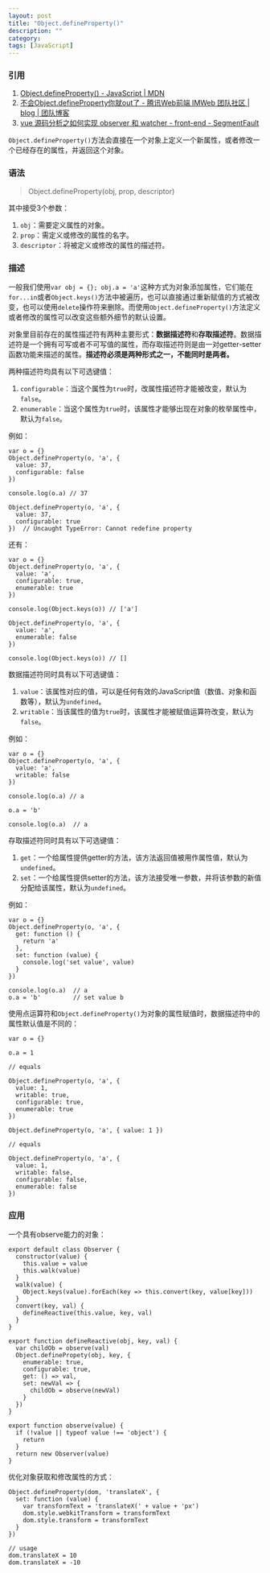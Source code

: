 ```yaml
---
layout: post
title: "Object.defineProperty()"
description: ""
category: 
tags: [JavaScript]
---
```


### 引用

1. [Object.defineProperty() - JavaScript | MDN](https://developer.mozilla.org/zh-CN/docs/Web/JavaScript/Reference/Global_Objects/Object/defineProperty)
2. [不会Object.defineProperty你就out了 - 腾讯Web前端 IMWeb 团队社区 | blog | 团队博客](http://imweb.io/topic/56d40adc0848801a4ba198ce)
3. [vue 源码分析之如何实现 observer 和 watcher - front-end - SegmentFault](https://segmentfault.com/a/1190000004384515)

`Object.defineProperty()`方法会直接在一个对象上定义一个新属性，或者修改一个已经存在的属性，并返回这个对象。

### 语法

> Object.defineProperty(obj, prop, descriptor)

其中接受3个参数：

1. `obj`：需要定义属性的对象。
2. `prop`：需定义或修改的属性的名字。
3. `descriptor`：将被定义或修改的属性的描述符。

### 描述

一般我们使用`var obj = {}; obj.a = 'a'`这种方式为对象添加属性，它们能在`for...in`或者`Object.keys()`方法中被遍历，也可以直接通过重新赋值的方式被改变，也可以使用`delete`操作符来删除。而使用`Object.defineProperty()`方法定义或者修改的属性可以改变这些额外细节的默认设置。

对象里目前存在的属性描述符有两种主要形式：**数据描述符**和**存取描述符**。数据描述符是一个拥有可写或者不可写值的属性，而存取描述符则是由一对getter-setter函数功能来描述的属性。**描述符必须是两种形式之一，不能同时是两者。**

两种描述符均具有以下可选键值：

1. `configurable`：当这个属性为`true`时，改属性描述符才能被改变，默认为`false`。
2. `enumerable`：当这个属性为`true`时，该属性才能够出现在对象的枚举属性中，默认为`false`。

例如：

    var o = {}
    Object.defineProperty(o, 'a', {
      value: 37,
      configurable: false
    })

    console.log(o.a) // 37

    Object.defineProperty(o, 'a', {
      value: 37,
      configurable: true
    })  // Uncaught TypeError: Cannot redefine property

还有：

    var o = {}
    Object.defineProperty(o, 'a', {
      value: 'a',
      configurable: true,
      enumerable: true
    })

    console.log(Object.keys(o)) // ['a']

    Object.defineProperty(o, 'a', {
      value: 'a',
      enumerable: false
    })

    console.log(Object.keys(o)) // []

数据描述符同时具有以下可选键值：

1. `value`：该属性对应的值，可以是任何有效的JavaScript值（数值、对象和函数等），默认为`undefined`。
2. `writable`：当该属性的值为`true`时，该属性才能被赋值运算符改变，默认为`false`。

例如：

    var o = {}
    Object.defineProperty(o, 'a', {
      value: 'a',
      writable: false
    })

    console.log(o.a) // a

    o.a = 'b'

    console.log(o.a)  // a

存取描述符同时具有以下可选键值：

1. `get`：一个给属性提供getter的方法，该方法返回值被用作属性值，默认为`undefined`。
2. `set`：一个给属性提供setter的方法，该方法接受唯一参数，并将该参数的新值分配给该属性，默认为`undefined`。

例如：

    var o = {}
    Object.defineProperty(o, 'a', {
      get: function () {
        return 'a'
      },
      set: function (value) {
        console.log('set value', value)
      }
    })

    console.log(o.a)  // a
    o.a = 'b'         // set value b

使用点运算符和`Object.defineProperty()`为对象的属性赋值时，数据描述符中的属性默认值是不同的：

    var o = {}

    o.a = 1

    // equals

    Object.defineProperty(o, 'a', {
      value: 1,
      writable: true,
      configurable: true,
      enumerable: true
    })

    Object.defineProperty(o, 'a', { value: 1 })

    // equals

    Object.defineProperty(o, 'a', {
      value: 1,
      writable: false,
      configurable: false,
      enumerable: false
    })

### 应用

一个具有observe能力的对象：

    export default class Observer {
      constructor(value) {
        this.value = value
        this.walk(value)
      }
      walk(value) {
        Object.keys(value).forEach(key => this.convert(key, value[key]))
      }
      convert(key, val) {
        defineReactive(this.value, key, val)
      }
    }

    export function defineReactive(obj, key, val) {
      var childOb = observe(val)
      Object.definePropety(obj, key, {
        enumerable: true,
        configurable: true,
        get: () => val,
        set: newVal => {
          childOb = observe(newVal)
        }
      })
    }

    export function observe(value) {
      if (!value || typeof value !== 'object') {
        return
      }
      return new Observer(value)
    }

优化对象获取和修改属性的方式：

    Object.defineProperty(dom, 'translateX', {
      set: function (value) {
        var transformText = 'translateX(' + value + 'px')
        dom.style.webkitTransform = transformText
        dom.style.transform = transformText
      }
    })

    // usage
    dom.translateX = 10
    dom.translateX = -10
